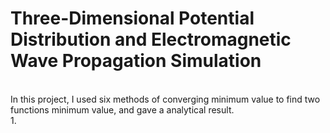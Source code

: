 # Three-Dimensional Potential Distribution and Electromagnetic Wave Propagation Simulation
<br>
In this project, I used six methods of converging minimum value to find two functions minimum value, and gave a analytical result.
<br>
1.
